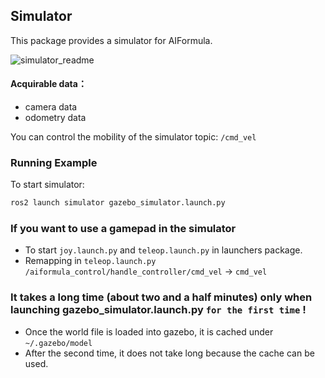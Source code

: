## Simulator

This package provides a simulator for AIFormula.

![simulator_readme](https://github.com/honda-hgrx-idcs/EC7D_AIformula_Control/assets/113084733/4911f1eb-dbe8-48d8-8373-0b9f52ea1f73)

#### Acquirable data：
* camera data
* odometry data

You can control the mobility of the simulator topic: `/cmd_vel`

### Running Example
To start simulator:
  ```bash
  ros2 launch simulator gazebo_simulator.launch.py
  ```

### If you want to use a gamepad in the simulator
- To start `joy.launch.py` and `teleop.launch.py` in launchers package.
- Remapping in `teleop.launch.py`\
`/aiformula_control/handle_controller/cmd_vel` -> `cmd_vel`
  


### It takes a long time (about two and a half minutes) only when launching gazebo_simulator.launch.py `for the first time` !
- Once the world file is loaded into gazebo, it is cached under `~/.gazebo/model`
- After the second time, it does not take long because the cache can be used.
